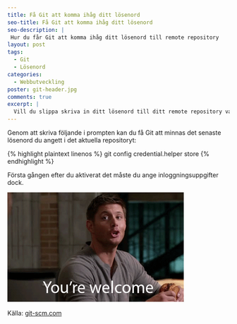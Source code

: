 ```yaml
---
title: Få Git att komma ihåg ditt lösenord
seo-title: Få Git att komma ihåg ditt lösenord
seo-description: |
 Hur du får Git att komma ihåg ditt lösenord till remote repository
layout: post
tags:
  - Git
  - Lösenord
categories:
  - Webbutveckling
poster: git-header.jpg
comments: true
excerpt: |
  Vill du slippa skriva in ditt lösenord till ditt remote repository varje gång du kör dina git-kommandon?
---
```


Genom att skriva följande i prompten kan du få Git att minnas det senaste lösenord du angett i det aktuella repositoryt:

{% highlight plaintext linenos %}
git config credential.helper store
{% endhighlight %}

Första gången efter du aktiverat det måste du ange inloggningsuppgifter dock.

![You're welcome!'](/assets/postfiles/yourewelcome.gif)

Källa: [git-scm.com](https://git-scm.com/docs/git-credential-store)
